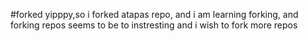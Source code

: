 #forked
yipppy,so i forked atapas repo, and i am learning forking, and forking repos seems to be to instresting and i wish to fork more repos 
